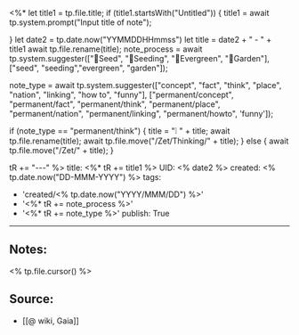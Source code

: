 <%* 
  let title1 = tp.file.title;
  if (title1.startsWith("Untitled")) {
  	title1 = await tp.system.prompt("Input title of note");

  }
  let date2 = tp.date.now("YYMMDDHHmmss")
  let title = date2 + " - " + title1
  await tp.file.rename(title);
  note_process = await tp.system.suggester(["🥜Seed", "🌱Seeding", "🌲Evergreen", "🏡Garden"], ["seed", "seeding","evergreen", "garden"]);

  note_type = await tp.system.suggester(["concept", "fact", "think", "place", "nation", "linking", "how to", "funny"], ["permanent/concept", "permanent/fact", "permanent/think", "permanent/place", "permanent/nation", "permanent/linking", "permanent/howto", 'funny']);

  if (note_type == "permanent/think") {
    title = "❕ " + title;
    await tp.file.rename(title);
	await tp.file.move("/Zet/Thinking/" + title);
  }
  else {
    await tp.file.move("/Zet/" + title);
  }

  tR += "---"
%>
title: <%* tR += title1 %>
UID: <% date2 %>
created: <% tp.date.now("DD-MMM-YYYY") %>
tags:
  - 'created/<% tp.date.now("YYYY/MMM/DD") %>'
  - '<%* tR += note_process %>'
  - '<%* tR += note_type %>'
publish: True
---
## Notes:
<% tp.file.cursor() %>

## Source:
- [[@ wiki, Gaia]]




